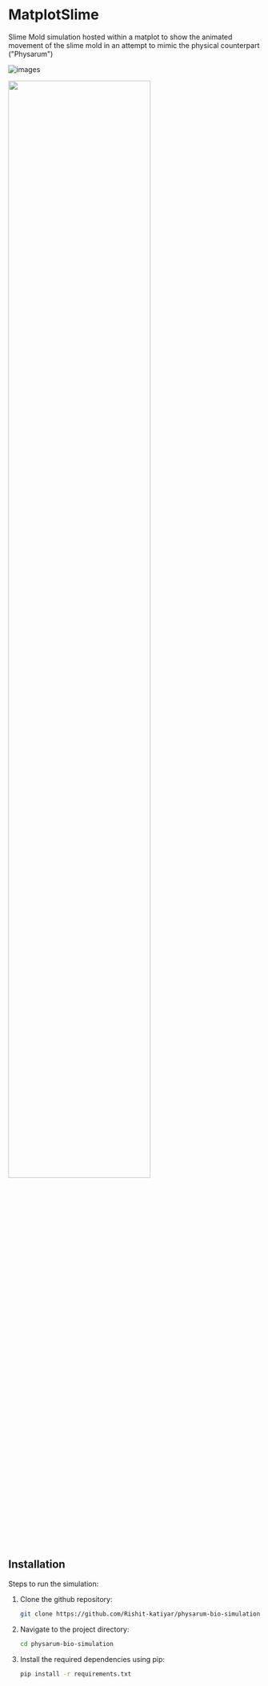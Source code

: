 # MatplotSlime
Slime Mold simulation hosted within a matplot to show the animated movement of the slime mold in an attempt to mimic the physical counterpart ("Physarum")


![images](https://github.com/user-attachments/assets/6aabd2be-ab14-4128-b87e-01150e412cf1)

<img src="[https://i.imgur.com/ZWnhY9T.png](https://miamioh.edu/cas/departments/microbiology/about/art-gallery/_images/09-physarum-polycephalum.jpg)" width=75% height=75%>

## Installation
Steps to run the simulation:

1. Clone the github repository:
    ```bash
    git clone https://github.com/Rishit-katiyar/physarum-bio-simulation.git
    ```

2. Navigate to the project directory:
    ```bash
    cd physarum-bio-simulation
    ```

3. Install the required dependencies using pip:
    ```bash
    pip install -r requirements.txt
    ```

